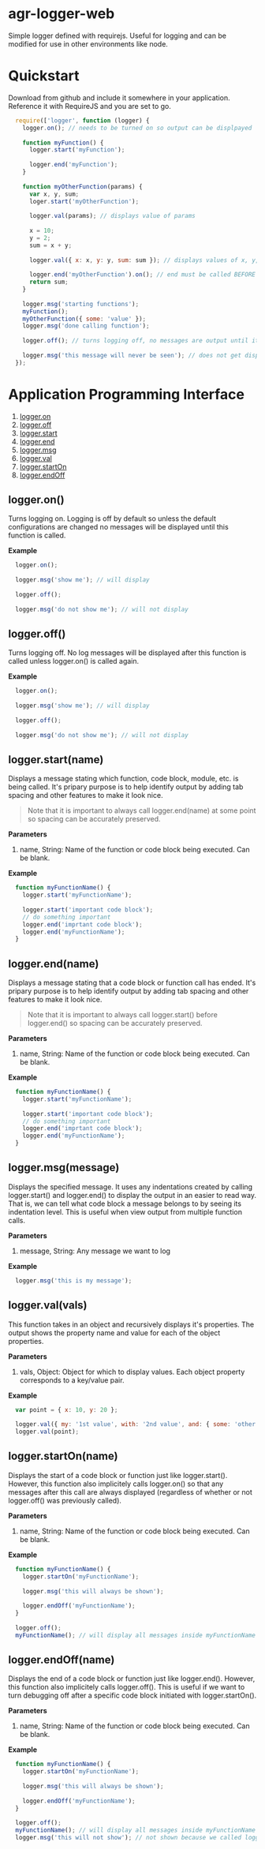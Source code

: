 agr-logger-web
==============

Simple logger defined with requirejs.  Useful for logging and can be modified for use in other environments like node.

# Quickstart 

Download from github and include it somewhere in your application.  Reference it with RequireJS and you are set to go.

```javascript
  require(['logger', function (logger) {
    logger.on(); // needs to be turned on so output can be displpayed
    
    function myFunction() {
      logger.start('myFunction');
      
      logger.end('myFunction');
    }
    
    function myOtherFunction(params) {
      var x, y, sum;
      loger.start('myOtherFunction');
      
      logger.val(params); // displays value of params
      
      x = 10;
      y = 2;
      sum = x + y;
      
      logger.val({ x: x, y: y, sum: sum }); // displays values of x, y, and sum
      
      logger.end('myOtherFunction').on(); // end must be called BEFORE a value is returned
      return sum; 
    }
    
    logger.msg('starting functions');
    myFunction();
    myOtherFunction({ some: 'value' });
    logger.msg('done calling function');
    
    logger.off(); // turns logging off, no messages are output until it is turned on again
    
    logger.msg('this message will never be seen'); // does not get displayed because logging was turned off
  });
```

# Application Programming Interface

1. [logger.on](#loggeron)
2. [logger.off](#loggeroff)
3. [logger.start](#loggerstart)
4. [logger.end](#loggerend)
4. [logger.msg](#loggermsg)
4. [logger.val](#loggerval)
4. [logger.startOn](#loggerstarton)
4. [logger.endOff](#loggerendoff)

## logger.on()

Turns logging on.  Logging is off by default so unless the default configurations are changed no messages will be displayed until this function is called.

**Example**

```javascript
  logger.on();
  
  logger.msg('show me'); // will display
  
  logger.off();
  
  logger.msg('do not show me'); // will not display
```

## logger.off()

Turns logging off.  No log messages will be displayed after this function is called unless logger.on() is called again.

**Example** 

```javascript
  logger.on();
  
  logger.msg('show me'); // will display
  
  logger.off();
  
  logger.msg('do not show me'); // will not display
```

## logger.start(name)

Displays a message stating which function, code block, module, etc. is being called.  It's pripary purpose is to help identify output by adding tab spacing and other features to make it look nice.  

> Note that it is important to always call logger.end(name) at some point so spacing can be accurately preserved.

**Parameters**

1. name, String: Name of the function or code block being executed.  Can be blank.

**Example**

```javascript
  function myFunctionName() {
    logger.start('myFunctionName');
   
    logger.start('important code block');
    // do something important
    logger.end('imprtant code block');
    logger.end('myFunctionName');
  }
```

## logger.end(name)

Displays a message stating that a code block or function call has ended.  It's pripary purpose is to help identify output by adding tab spacing and other features to make it look nice.  

> Note that it is important to always call logger.start() before logger.end() so spacing can be accurately preserved.

**Parameters**

1. name, String: Name of the function or code block being executed.  Can be blank.

**Example**

```javascript
  function myFunctionName() {
    logger.start('myFunctionName');
   
    logger.start('important code block');
    // do something important
    logger.end('imprtant code block');
    logger.end('myFunctionName');
  }
```

## logger.msg(message)

Displays the specified message.  It uses any indentations created by calling logger.start() and logger.end() to display the output in an easier to read way.  That is, we can tell what code block a message belongs to by seeing its indentation level.  This is useful when view output from multiple function calls.

**Parameters**
1. message, String: Any message we want to log

**Example**

```javascript
  logger.msg('this is my message');
```

## logger.val(vals) 

This function takes in an object and recursively displays it's properties.  The output shows the property name and value for each of the object properties.

**Parameters**
1. vals, Object: Object for which to display values.  Each object property corresponds to a key/value pair.

**Example**

```javascript
  var point = { x: 10, y: 20 };
  
  logger.val({ my: '1st value', with: '2nd value', and: { some: 'other', nested: 'value' }});
  logger.val(point);

```

## logger.startOn(name)

Displays the start of a code block or function just like logger.start().  However, this function also implicitely calls logger.on() so that any messages after this call are always displayed (regardless of whether or not logger.off() was previously called).

**Parameters**

1. name, String: Name of the function or code block being executed.  Can be blank.

**Example**

```javascript
  function myFunctionName() {
    logger.startOn('myFunctionName');
   
    logger.msg('this will always be shown');
   
    logger.endOff('myFunctionName');
  }
  
  logger.off();
  myFunctionName(); // will display all messages inside myFunctionName
```

## logger.endOff(name)

Displays the end of a code block or function just like logger.end().  However, this function also implicitely calls logger.off().  This is useful if we want to turn debugging off after a specific code block initiated with logger.startOn().

**Parameters**

1. name, String: Name of the function or code block being executed.  Can be blank.

**Example**

```javascript
  function myFunctionName() {
    logger.startOn('myFunctionName');
   
    logger.msg('this will always be shown');
   
    logger.endOff('myFunctionName');
  }
  
  logger.off();
  myFunctionName(); // will display all messages inside myFunctionName
  logger.msg('this will not show'); // not shown because we called logger.endOff() inside our function
```



